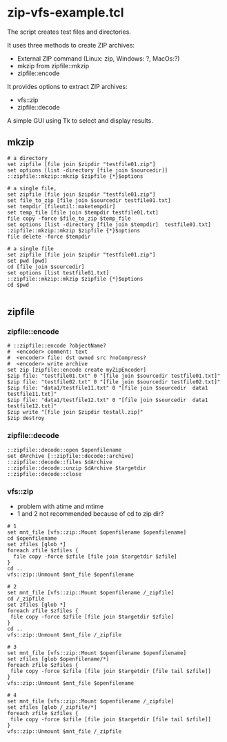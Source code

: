 # zip-vfs-example.tcl
The script creates test files and directories.

It uses three methods to create ZIP archives:
+ External ZIP command (Linux: zip, Windows: ?, MacOs:?)
+ mkzip from zipfile::mkzip
+ zipfile::encode

It provides options to extract ZIP archives:
+ vfs::zip
+ zipfile::decode

A simple GUI using Tk to select and display results.

## mkzip
```
# a directory
set zipfile [file join $zipdir "testfile01.zip"]
set options [list -directory [file join $sourcedir]]
::zipfile::mkzip::mkzip $zipfile {*}$options
```
```
# a single file, 
set zipfile [file join $zipdir "testfile01.zip"]
set file_to_zip [file join $sourcedir testfile01.txt]
set tempdir [fileutil::maketempdir]
set temp_file [file join $tempdir testfile01.txt]
file copy -force $file_to_zip $temp_file
set options [list -directory [file join $tempdir]  testfile01.txt]
:zipfile::mkzip::mkzip $zipfile {*}$options
file delete -force $tempdir
```
```
# a single file
set zipfile [file join $zipdir "testfile01.zip"]
set pwd [pwd]
cd [file join $sourcedir]
set options [list testfile01.txt]
::zipfile::mkzip::mkzip $zipfile {*}$options
cd $pwd
```

```
```

## zipfile
### zipfile::encode
```
# ::zipfile::encode ?objectName?
#  <encoder> comment: text
#  <encoder> file: dst owned src ?noCompress?
#  <encoder> write archive
set zip [zipfile::encode create myZipEncoder]
$zip file: "testfile01.txt" 0 "[file join $sourcedir testfile01.txt]"
$zip file: "testfile02.txt" 0 "[file join $sourcedir testfile02.txt]"
$zip file: "data1/testfile11.txt" 0 "[file join $sourcedir  data1 testfile11.txt]"
$zip file: "data1/testfile12.txt" 0 "[file join $sourcedir  data1 testfile12.txt]"
$zip write "[file join $zipdir testall.zip]"
$zip destroy
```

### zipfile::decode
```
::zipfile::decode::open $openfilename
set dArchive [::zipfile::decode::archive]
::zipfile::decode::files $dArchive
::zipfile::decode::unzip $dArchive $targetdir
::zipfile::decode::close
```
### vfs::zip
+ problem with atime and mtime
+ 1 and 2 not recommended because of cd to zip dir?

```
# 1
set mnt_file [vfs::zip::Mount $openfilename $openfilename]
cd $openfilename
set zfiles [glob *]
foreach zfile $zfiles {
  file copy -force $zfile [file join $targetdir $zfile]
}
cd ..
vfs::zip::Unmount $mnt_file $openfilename
````
```
# 2
set mnt_file [vfs::zip::Mount $openfilename /_zipfile]
cd /_zipfile
set zfiles [glob *]
foreach zfile $zfiles {
 file copy -force $zfile [file join $targetdir $zfile]
}
cd ..
vfs::zip::Unmount $mnt_file /_zipfile
````
```
# 3
set mnt_file [vfs::zip::Mount $openfilename $openfilename]
set zfiles [glob $openfilename/*]
foreach zfile $zfiles {
 file copy -force $zfile [file join $targetdir [file tail $zfile]]
}
vfs::zip::Unmount $mnt_file $openfilename
````
```
# 4
set mnt_file [vfs::zip::Mount $openfilename /_zipfile]
set zfiles [glob /_zipfile/*]
foreach zfile $zfiles {
 file copy -force $zfile [file join $targetdir [file tail $zfile]]
}
vfs::zip::Unmount $mnt_file /_zipfile
````

